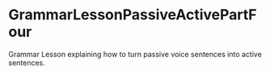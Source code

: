 # GrammarLessonPassiveActivePartFour
 Grammar Lesson explaining how to turn passive voice sentences into active sentences.
